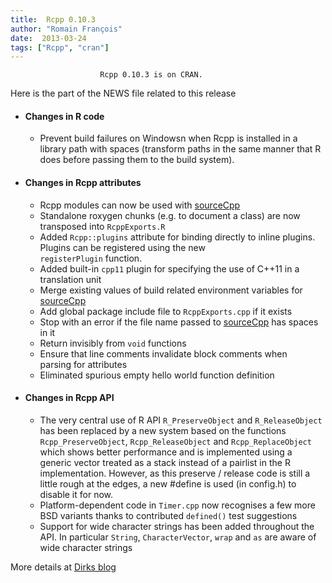 ```yaml
---
title:  Rcpp 0.10.3
author: "Romain François"
date:  2013-03-24
tags: ["Rcpp", "cran"]
---
```


						Rcpp 0.10.3 is on CRAN.
						
Here is the part of the NEWS file related to this release
<ul>
<li>
<h4>Changes in R code</h4>
<ul>
<li>
        Prevent build failures on Windowsn when Rcpp is installed in a library path with spaces (transform paths in the same manner that R does before passing them to the build system).</li>
</ul>
</li>
<li>
<h4>Changes in Rcpp attributes</h4>
<ul>
<li>Rcpp modules can now be used with <a href="http://help.r-enthusiasts.com/library/Rcpp/html/sourceCpp.html">sourceCpp</a>
        </li>
<li>Standalone roxygen chunks (e.g. to document a class) are now transposed into <code>RcppExports.R</code>
        </li>
<li>Added <code>Rcpp::plugins</code> attribute for binding directly to inline plugins. Plugins can be registered using the new<br><code>registerPlugin</code> function.
        </li>
<li>Added built-in <code>cpp11</code> plugin for specifying the use of C++11 in a translation unit
        </li>
<li>Merge existing values of build related environment variables for <a href="http://help.r-enthusiasts.com/library/Rcpp/html/sourceCpp.html">sourceCpp</a>
        </li>
<li>Add global package include file to <code>RcppExports.cpp</code> if it exists</li>
<li>Stop with an error if the file name passed to <a href="http://help.r-enthusiasts.com/library/Rcpp/html/sourceCpp.html">sourceCpp</a> has spaces in it</li>
<li>Return invisibly from <code>void</code> functions</li>
<li>Ensure that line comments invalidate block comments when<br>
        parsing for attributes</li>
<li>Eliminated spurious empty hello world function definition</li>
</ul>
</li>
<li>
<h4>Changes in Rcpp API</h4>
<ul>
<li>The very central use of R API <code>R_PreserveObject</code> and <code>R_ReleaseObject</code> has been replaced by a new system based on the functions <code>Rcpp_PreserveObject</code>, <code>Rcpp_ReleaseObject</code> and <code>Rcpp_ReplaceObject</code> which shows better performance and is implemented using a generic vector treated as a stack instead of a pairlist in the R implementation. However, as this preserve / release code is still a little rough at the edges, a new #define is used (in config.h) to disable it for now.
      </li>
<li>Platform-dependent code in <code>Timer.cpp</code> now recognises a few more BSD variants thanks to contributed <code>defined()</code> test suggestions</li>
<li>Support for wide character strings has been added throughout the  API. In particular <code>String</code>,  <code>CharacterVector</code>, <code>wrap</code> and <code>as</code> are aware of wide character strings
      </li>
</ul>
</li>
</ul>
More details at <a href="http://dirk.eddelbuettel.com/blog/2013/03/23/#rcpp_0.10.3">Dirks blog</a>


